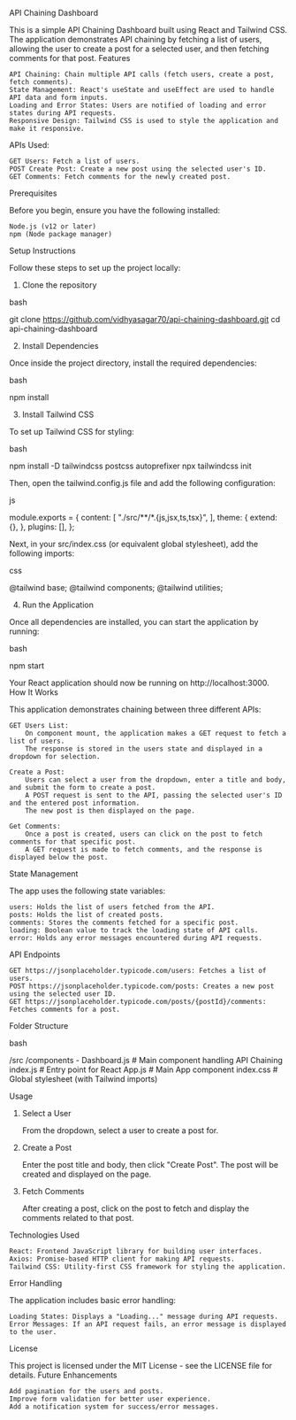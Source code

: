 API Chaining Dashboard

This is a simple API Chaining Dashboard built using React and Tailwind CSS. The application demonstrates API chaining by fetching a list of users, allowing the user to create a post for a selected user, and then fetching comments for that post.
Features

    API Chaining: Chain multiple API calls (fetch users, create a post, fetch comments).
    State Management: React's useState and useEffect are used to handle API data and form inputs.
    Loading and Error States: Users are notified of loading and error states during API requests.
    Responsive Design: Tailwind CSS is used to style the application and make it responsive.

APIs Used:

    GET Users: Fetch a list of users.
    POST Create Post: Create a new post using the selected user's ID.
    GET Comments: Fetch comments for the newly created post.

Prerequisites

Before you begin, ensure you have the following installed:

    Node.js (v12 or later)
    npm (Node package manager)

Setup Instructions

Follow these steps to set up the project locally:
1. Clone the repository

bash

git clone https://github.com/vidhyasagar70/api-chaining-dashboard.git
cd api-chaining-dashboard

2. Install Dependencies

Once inside the project directory, install the required dependencies:

bash

npm install

3. Install Tailwind CSS

To set up Tailwind CSS for styling:

bash

npm install -D tailwindcss postcss autoprefixer
npx tailwindcss init

Then, open the tailwind.config.js file and add the following configuration:

js

module.exports = {
  content: [
    "./src/**/*.{js,jsx,ts,tsx}",
  ],
  theme: {
    extend: {},
  },
  plugins: [],
};

Next, in your src/index.css (or equivalent global stylesheet), add the following imports:

css

@tailwind base;
@tailwind components;
@tailwind utilities;

4. Run the Application

Once all dependencies are installed, you can start the application by running:

bash

npm start

Your React application should now be running on http://localhost:3000.
How It Works

This application demonstrates chaining between three different APIs:

    GET Users List:
        On component mount, the application makes a GET request to fetch a list of users.
        The response is stored in the users state and displayed in a dropdown for selection.

    Create a Post:
        Users can select a user from the dropdown, enter a title and body, and submit the form to create a post.
        A POST request is sent to the API, passing the selected user's ID and the entered post information.
        The new post is then displayed on the page.

    Get Comments:
        Once a post is created, users can click on the post to fetch comments for that specific post.
        A GET request is made to fetch comments, and the response is displayed below the post.

State Management

The app uses the following state variables:

    users: Holds the list of users fetched from the API.
    posts: Holds the list of created posts.
    comments: Stores the comments fetched for a specific post.
    loading: Boolean value to track the loading state of API calls.
    error: Holds any error messages encountered during API requests.

API Endpoints

    GET https://jsonplaceholder.typicode.com/users: Fetches a list of users.
    POST https://jsonplaceholder.typicode.com/posts: Creates a new post using the selected user ID.
    GET https://jsonplaceholder.typicode.com/posts/{postId}/comments: Fetches comments for a post.

Folder Structure

bash

/src
  /components
    - Dashboard.js  # Main component handling API Chaining
  index.js           # Entry point for React
  App.js             # Main App component
  index.css          # Global stylesheet (with Tailwind imports)

Usage
1. Select a User

    From the dropdown, select a user to create a post for.

2. Create a Post

    Enter the post title and body, then click "Create Post".
    The post will be created and displayed on the page.

3. Fetch Comments

    After creating a post, click on the post to fetch and display the comments related to that post.

Technologies Used

    React: Frontend JavaScript library for building user interfaces.
    Axios: Promise-based HTTP client for making API requests.
    Tailwind CSS: Utility-first CSS framework for styling the application.

Error Handling

The application includes basic error handling:

    Loading States: Displays a "Loading..." message during API requests.
    Error Messages: If an API request fails, an error message is displayed to the user.

License

This project is licensed under the MIT License - see the LICENSE file for details.
Future Enhancements

    Add pagination for the users and posts.
    Improve form validation for better user experience.
    Add a notification system for success/error messages.